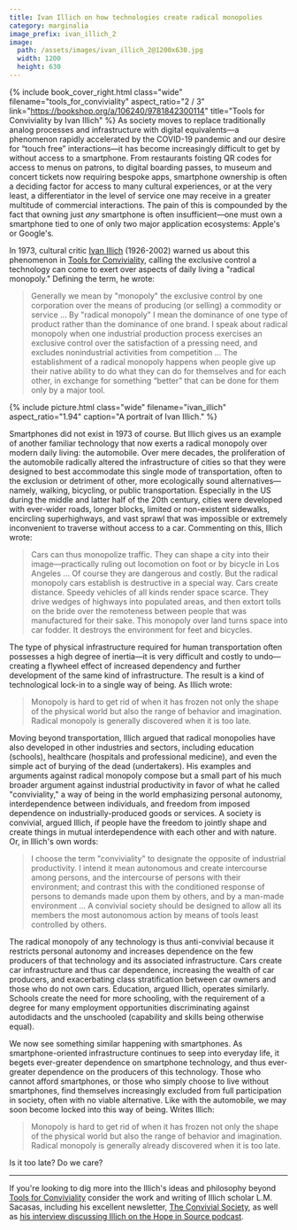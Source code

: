 ```yaml
---
title: Ivan Illich on how technologies create radical monopolies
category: marginalia
image_prefix: ivan_illich_2
image:
  path: /assets/images/ivan_illich_2@1200x630.jpg
  width: 1200
  height: 630
---
```


{% include book_cover_right.html class="wide" filename="tools_for_conviviality" aspect_ratio="2 / 3" link="https://bookshop.org/a/106240/9781842300114" title="Tools for Conviviality by Ivan Illich" %} As society moves to replace traditionally analog processes and infrastructure with digital equivalents—a phenomenon rapidly accelerated by the COVID-19 pandemic and our desire for “touch free” interactions—it has become increasingly difficult to get by without access to a smartphone. From restaurants foisting QR codes for access to menus on patrons, to digital boarding passes, to museum and concert tickets now requiring bespoke apps, smartphone ownership is often a deciding factor for access to many cultural experiences, or at the very least, a differentiator in the level of service one may receive in a greater multitude of commercial interactions. The pain of this is compounded by the fact that owning just *any* smartphone is often insufficient—one must own a smartphone tied to one of only two major application ecosystems: Apple's or Google's.

In 1973, cultural critic [Ivan Illich](https://en.wikipedia.org/wiki/Ivan_Illich) (1926-2002) warned us about this phenomenon in [Tools for Conviviality](https://bookshop.org/a/106240/9781842300114), calling the exclusive control a technology can come to exert over aspects of daily living a "radical monopoly." Defining the term, he wrote:

> Generally we mean by "monopoly" the exclusive control by one corporation over the means of producing (or selling) a commodity or service ... By "radical monopoly" I mean the dominance of one type of product rather than the dominance of one brand. I speak about radical monopoly when one industrial production process exercises an exclusive control over the satisfaction of a pressing need, and excludes nonindustrial activities from competition ... The establishment of a radical monopoly happens when people give up their native ability to do what they can do for themselves and for each other, in exchange for something “better” that can be done for them only by a major tool.

{% include picture.html class="wide" filename="ivan_illich" aspect_ratio="1.94" caption="A portrait of Ivan Illich." %}

Smartphones did not exist in 1973 of course. But Illich gives us an example of another familiar technology that now exerts a radical monopoly over modern daily living: the automobile. Over mere decades, the proliferation of the automobile radically altered the infrastructure of cities so that they were designed to best accommodate this single mode of transportation, often to the exclusion or detriment of other, more ecologically sound alternatives—namely, walking, bicycling, or public transportation. Especially in the US during the middle and latter half of the 20th century, cities were developed with ever-wider roads, longer blocks, limited or non-existent sidewalks, encircling superhighways, and vast sprawl that was impossible or extremely inconvenient to traverse without access to a car. Commenting on this, Illich wrote:

> Cars can thus monopolize traffic. They can shape a city into their image—practically ruling out locomotion on foot or by bicycle in Los Angeles ... Of course they are dangerous and costly. But the radical monopoly cars establish is destructive in a special way. Cars create distance. Speedy vehicles of all kinds render space scarce. They drive wedges of highways into populated areas, and then extort tolls on the bride over the remoteness between people that was manufactured for their sake. This monopoly over land turns space into car fodder. It destroys the environment for feet and bicycles.

The type of physical infrastructure required for human transportation often possesses a high degree of inertia—it is very difficult and costly to undo—creating a flywheel effect of increased dependency and further development of the same kind of infrastructure. The result is a kind of technological lock-in to a single way of being. As Illich wrote:

> Monopoly is hard to get rid of when it has frozen not only the shape of the physical world but also the range of behavior and imagination. Radical monopoly is generally discovered when it is too late.

Moving beyond transportation, Illich argued that radical monopolies have also developed in other industries and sectors, including education (schools), healthcare (hospitals and professional medicine), and even the simple act of burying of the dead (undertakers). His examples and arguments against radical monopoly compose but a small part of his much broader argument against industrial productivity in favor of what he called "conviviality," a way of being in the world emphasizing personal autonomy, interdependence between individuals, and freedom from imposed dependence on industrially-produced goods or services. A society is convivial, argued Illich, if people have the freedom to jointly shape and create things in mutual interdependence with each other and with nature. Or, in Illich's own words:

> I choose the term "conviviality" to designate the opposite of industrial productivity. I intend it mean autonomous and create intercourse among persons, and the intercourse of persons with their environment; and contrast this with the conditioned response of persons to demands made upon them by others, and by a man-made environment ... A convivial society should be designed to allow all its members the most autonomous action by means of tools least controlled by others.

The radical monopoly of any technology is thus anti-convivial because it restricts personal autonomy and increases dependence on the few producers of that technology and its associated infrastructure. Cars create car infrastructure and thus car dependence, increasing the wealth of car producers, and exacerbating class stratification between car owners and those who do not own cars. Education, argued Illich, operates similarly. Schools create the need for more schooling, with the requirement of a degree for many employment opportunities discriminating against autodidacts and the unschooled (capability and skills being otherwise equal).

We now see something similar happening with smartphones. As smartphone-oriented infrastructure continues to seep into everyday life, it begets ever-greater dependence on smartphone technology, and thus ever-greater dependence on the producers of this technology. Those who cannot afford smartphones, or those who simply choose to live without smartphones, find themselves increasingly excluded from full participation in society, often with no viable alternative. Like with the automobile, we may soon become locked into this way of being. Writes Illich:

> Monopoly is hard to get rid of when it has frozen not only the shape of the physical world but also the range of behavior and imagination. Radical monopoly is generally already discovered when it is too late.

Is it too late? Do we care?

---

If you're looking to dig more into the Illich's ideas and philosophy beyond [Tools for Conviviality](https://bookshop.org/a/106240/9781842300114) consider the work and writing of Illich scholar L.M. Sacasas, including his excellent newsletter, [The Convivial Society](https://theconvivialsociety.substack.com), as well as [his interview discussing Illich on the Hope in Source podcast](https://hopeinsource.com/convivial/).
